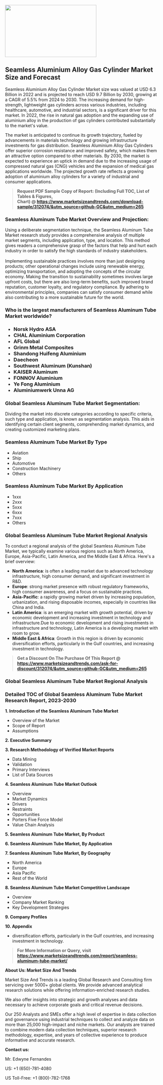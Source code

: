<p><img class="alignnone size-medium wp-image-20088" src="https://ffe5etoiles.com/wp-content/uploads/2024/12/MST1-300x171.png" alt="" width="300" height="171" /></p><h2>Seamless Aluminium Alloy Gas Cylinder Market Size and Forecast</h2><p>Seamless Aluminium Alloy Gas Cylinder Market size was valued at USD 6.3 Billion in 2022 and is projected to reach USD 9.7 Billion by 2030, growing at a CAGR of 5.5% from 2024 to 2030. The increasing demand for high-strength, lightweight gas cylinders across various industries, including healthcare, automotive, and industrial sectors, is a significant driver for this market. In 2022, the rise in natural gas adoption and the expanding use of aluminium alloy in the production of gas cylinders contributed substantially to the market's value.</p><p>The market is anticipated to continue its growth trajectory, fueled by advancements in materials technology and growing infrastructure investments for gas distribution. Seamless Aluminium Alloy Gas Cylinders offer superior corrosion resistance and improved safety, which makes them an attractive option compared to other materials. By 2030, the market is expected to experience an uptick in demand due to the increasing usage of compressed natural gas (CNG) vehicles and the expansion of medical gas applications worldwide. The projected growth rate reflects a growing adoption of aluminium alloy cylinders for a variety of industrial and consumer applications.</p></p><blockquote id="" class=""><strong>Request PDF Sample Copy of Report: (Including Full TOC, List of Tables &amp; Figures, Chart)&nbsp;@&nbsp;<strong><a href="https://www.marketsizeandtrends.com/download-sample/312074/&utm_source=github-GC&utm_medium=265" target="_blank">https://www.marketsizeandtrends.com/download-sample/312074/&utm_source=github-GC&utm_medium=265</a></strong></strong></blockquote><h3 id="" class="">Seamless Aluminum Tube Market&nbsp;Overview and Projection:</h3><p id="" class="">Using a deliberate segmentation technique, the Seamless Aluminum Tube Market research study provides a comprehensive analysis of multiple market segments, including application, type, and location. This method gives readers a comprehensive grasp of the factors that help and hurt each industry in order to satisfy the high standards of industry stakeholders. <br /> <br />Implementing sustainable practices involves more than just designing products; other operational changes include using renewable energy, optimizing transportation, and adopting the concepts of the circular economy. Making the transition to sustainability sometimes involves large upfront costs, but there are also long-term benefits, such improved brand reputation, customer loyalty, and regulatory compliance. By adhering to environmental principles, companies can satisfy consumer demand while also contributing to a more sustainable future for the world.</p><h3 id="" class="">Who is the largest manufacturers of&nbsp;Seamless Aluminum Tube Market worldwide?</h3><h3 class=""><p><ul><li>Norsk Hydro ASA </li><li> CHAL Aluminium Corporation </li><li> AFL Global </li><li> Grinm Metal Composites </li><li> Shandong Huifeng Aluminium </li><li> Daecheon </li><li> Southwest Aluminum (Kunshan) </li><li> KAISER Aluminum </li><li> FONNOV Aluminium </li><li> Ye Fong Aluminium </li><li> Aluminiumwerk Unna AG</li></ul></p></h3><h3 id="" class="">Global&nbsp;Seamless Aluminum Tube Market Segmentation:</h3><p id="" class="">Dividing the market into discrete categories according to specific criteria, such type and application, is known as segmentation analysis. This aids in identifying certain client segments, comprehending market dynamics, and creating customized marketing plans.</p><h3 id="" class="">Seamless Aluminum Tube Market&nbsp;By Type</h3><p><p><ul><li>Aviation</li><li> Ship</li><li> Automotive</li><li> Construction Machinery</li><li> Others</p></li></ul></p></p><h3 id="" class="">Seamless Aluminum Tube Market&nbsp;By Application</h3><p class=""><p><ul><li>1xxx</li><li> 2xxx</li><li> 5xxx</li><li> 6xxx</li><li> 7xxx</li><li> Others</li></ul></p></p><h3 id="" class="">Global Seamless Aluminum Tube Market Regional Analysis</h3><p id="" class="">To conduct a regional analysis of the global Seamless Aluminum Tube Market, we typically examine various regions such as North America, Europe, Asia-Pacific, Latin America, and the Middle East &amp; Africa. Here's a brief overview:</p><ul><li><strong>North America</strong>: is often a leading market due to advanced technology infrastructure, high consumer demand, and significant investment in R&amp;D.</li><li><strong>Europe</strong>: strong market presence with robust regulatory frameworks, high consumer awareness, and a focus on sustainable practices.</li><li><strong>Asia-Pacific</strong>: a rapidly growing market driven by increasing population, urbanization, and rising disposable incomes, especially in countries like China and India.</li><li><strong>Latin America</strong>: is an emerging market with growth potential, driven by economic development and increasing investment in technology and infrastructure.Due to economic development and rising investments in infrastructure and technology, Latin America is a developing market with room to grow.</li><li><strong>Middle East &amp; Africa</strong>: Growth in this region is driven by economic diversification efforts, particularly in the Gulf countries, and increasing investment in technology.</li></ul><blockquote id="" class=""><strong>Get a Discount On The Purchase Of This Report @ <strong><a href="https://www.marketsizeandtrends.com/ask-for-discount/312074/&utm_source=github-GC&utm_medium=265" target="_blank">https://www.marketsizeandtrends.com/ask-for-discount/312074/&utm_source=github-GC&utm_medium=265</a></strong></strong></blockquote><h3 id="" class="">Global Seamless Aluminum Tube Market Regional Analysis</h3><h3 id="" class="">Detailed TOC of Global Seamless Aluminum Tube Market Research Report, 2023-2030</h3><p id="" class=""><strong>1. Introduction of the Seamless Aluminum Tube Market</strong></p><ul><li>Overview of the Market</li><li>Scope of Report</li><li>Assumptions</li></ul><p id="" class=""><strong>2. Executive Summary</strong></p><p id="" class=""><strong>3. Research Methodology of Verified Market Reports</strong></p><ul><li>Data Mining</li><li>Validation</li><li>Primary Interviews</li><li>List of Data Sources</li></ul><p id="" class=""><strong>4. Seamless Aluminum Tube Market Outlook</strong></p><ul><li>Overview</li><li>Market Dynamics</li><li>Drivers</li><li>Restraints</li><li>Opportunities</li><li>Porters Five Force Model</li><li>Value Chain Analysis</li></ul><p id="" class=""><strong>5. Seamless Aluminum Tube Market, By Product</strong></p><p id="" class=""><strong>6. Seamless Aluminum Tube Market, By Application</strong></p><p id="" class=""><strong>7. Seamless Aluminum Tube Market, By Geography</strong></p><ul><li>North America</li><li>Europe</li><li>Asia Pacific</li><li>Rest of the World</li></ul><p id="" class=""><strong>8. Seamless Aluminum Tube Market Competitive Landscape</strong></p><ul><li>Overview</li><li>Company Market Ranking</li><li>Key Development Strategies</li></ul><p id="" class=""><strong>9. Company Profiles</strong></p><p id="" class=""><strong>10. Appendix</strong></p><ul><li>diversification efforts, particularly in the Gulf countries, and increasing investment in technology.</li></ul><blockquote id="" class=""><strong>For More Information or Query, visit <strong><strong><a href="https://www.marketsizeandtrends.com/report/seamless-aluminum-tube-market/" target="_blank">https://www.marketsizeandtrends.com/report/seamless-aluminum-tube-market/</a></strong></strong></strong></blockquote><p id="" class=""><strong>About Us: Market Size And Trends</strong></p><p id="" class="">Market Size And Trends is a leading Global Research and Consulting firm servicing over 5000+ global clients. We provide advanced analytical research solutions while offering information-enriched research studies.</p><p id="" class="">We also offer insights into strategic and growth analyses and data necessary to achieve corporate goals and critical revenue decisions.</p><p id="" class="">Our 250 Analysts and SMEs offer a high level of expertise in data collection and governance using industrial techniques to collect and analyze data on more than 25,000 high-impact and niche markets. Our analysts are trained to combine modern data collection techniques, superior research methodology, expertise, and years of collective experience to produce informative and accurate research.</p><p id="" class=""><strong>Contact us:</strong></p><p id="" class="">Mr. Edwyne Fernandes</p><p id="" class="">US: +1 (650)-781-4080</p><p id="" class="">US Toll-Free: +1 (800)-782-1768</p>
